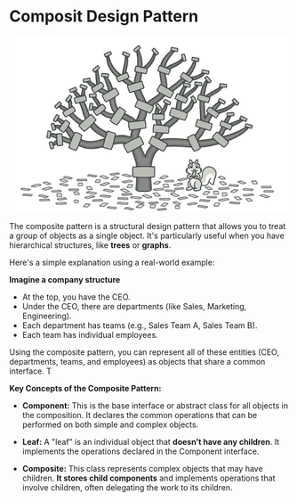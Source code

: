 # Composit Design Pattern 

<p align="center">
  <img src="../../static/composite.png">
</p>


The composite pattern is a structural design pattern that allows you to treat a group of objects as a single object. It's particularly useful when you have hierarchical structures, like **trees** or **graphs**.         

Here's a simple explanation using a real-world example:       

**Imagine a company structure**
* At the top, you have the CEO.
* Under the CEO, there are departments (like Sales, Marketing, Engineering).
* Each department has teams (e.g., Sales Team A, Sales Team B).
* Each team has individual employees.

Using the composite pattern, you can represent all of these entities (CEO, departments, teams, and employees) as objects that share a common interface. T


**Key Concepts of the Composite Pattern:**
* **Component:** This is the base interface or abstract class for all objects in the composition. It declares the common operations that can be performed on both simple and complex objects.

* **Leaf:** A "leaf" is an individual object that **doesn’t have any children**. It implements the operations declared in the Component interface.

* **Composite:** This class represents complex objects that may have children. **It stores child components** and implements operations that involve children, often delegating the work to its children.
